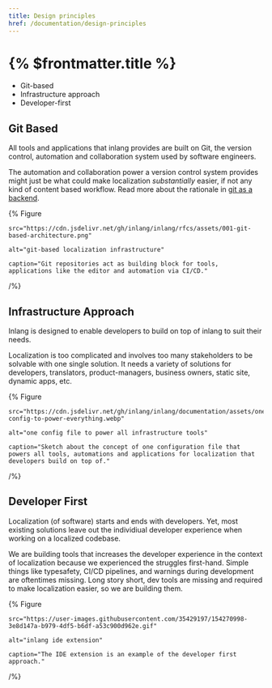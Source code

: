 ```yaml
---
title: Design principles
href: /documentation/design-principles
---
```


# {% $frontmatter.title %}

- Git-based
- Infrastructure approach
- Developer-first

## Git Based

All tools and applications that inlang provides are built on Git, the version control, automation and collaboration system used by software engineers.

The automation and collaboration power a version control system provides might just be what could make localization _substantially_ easier, if not any kind of content based workflow. Read more about the rationale in [git as a backend](/blog/git-as-backend).

{% Figure

    src="https://cdn.jsdelivr.net/gh/inlang/inlang/rfcs/assets/001-git-based-architecture.png"

    alt="git-based localization infrastructure"

    caption="Git repositories act as building block for tools, applications like the editor and automation via CI/CD."

/%}

## Infrastructure Approach

Inlang is designed to enable developers to build on top of inlang to suit their needs.

Localization is too complicated and involves too many stakeholders to be solvable with one single solution. It needs a variety of solutions for developers, translators, product-managers, business owners, static site, dynamic apps, etc.

{% Figure

    src="https://cdn.jsdelivr.net/gh/inlang/inlang/documentation/assets/one-config-to-power-everything.webp"

    alt="one config file to power all infrastructure tools"

    caption="Sketch about the concept of one configuration file that powers all tools, automations and applications for localization that developers build on top of."

/%}

## Developer First

Localization (of software) starts and ends with developers. Yet, most existing solutions leave out the individiual developer experience when working on a localized codebase.

We are building tools that increases the developer experience in the context of localization because we experienced the struggles first-hand. Simple things like typesafety, CI/CD pipelines, and warnings during development are oftentimes missing. Long story short, dev tools are missing and required to make localization easier, so we are building them.

{% Figure

    src="https://user-images.githubusercontent.com/35429197/154270998-3e8d147a-b979-4df5-b6df-a53c900d962e.gif"

    alt="inlang ide extension"

    caption="The IDE extension is an example of the developer first approach."

/%}
